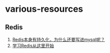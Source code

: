 # various-resources
## Redis
1. [Redis本身有持久化，为什么还要写进mysql呢？](https://www.v2ex.com/t/219551)
2. [学习Redis从这里开始](http://www.epubit.com.cn/article/200)
